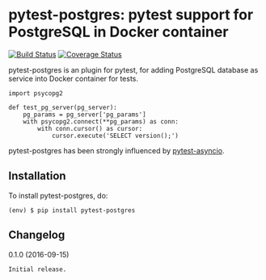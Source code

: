 pytest-postgres: pytest support for PostgreSQL in Docker container
============

[![Build Status](https://travis-ci.org/clayman74/pytest-postgres.svg?branch=master)](https://travis-ci.org/clayman74/pytest-postgres)
[![Coverage Status](https://coveralls.io/repos/github/clayman74/pytest-postgres/badge.svg?branch=master)](https://coveralls.io/github/clayman74/pytest-postgres?branch=master)

pytest-postgres is an plugin for pytest, for adding PostgreSQL database as service into Docker container for tests.

    import psycopg2

    def test_pg_server(pg_server):
        pg_params = pg_server['pg_params']
        with psycopg2.connect(**pg_params) as conn:
            with conn.cursor() as cursor:
                cursor.execute('SELECT version();')

pytest-postgres has been strongly influenced by [pytest-asyncio](https://github.com/pytest-dev/pytest-asyncio/).


Installation
------------

To install pytest-postgres, do:

    (env) $ pip install pytest-postgres


Changelog
---------

0.1.0 (2016-09-15)
~~~~~~~~~~~~~~~~~~
Initial release.
